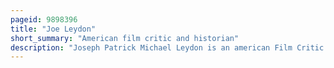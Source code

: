 ```yaml
---
pageid: 9898396
title: "Joe Leydon"
short_summary: "American film critic and historian"
description: "Joseph Patrick Michael Leydon is an american Film Critic and historian. From 1990 he was a critic and Correspondent for Variety he is the Author of Joe Leydon's Guide to essential Movies you must see and a contributing Critic for Leonard Maltin's Movie Guide. As of July 2021 he has 1225 Reviews on the Website Rotten Tomatoes. He is also a founding Member of the Houston Film Critics Society and a vote-off Member of Critics Choice. From 2001 until 2021 Leydon Taught Courses in Film and Communication at Houston Community College and the Jack J Kennedy University. Valenti School of Communication at University of Houston."
---
```

